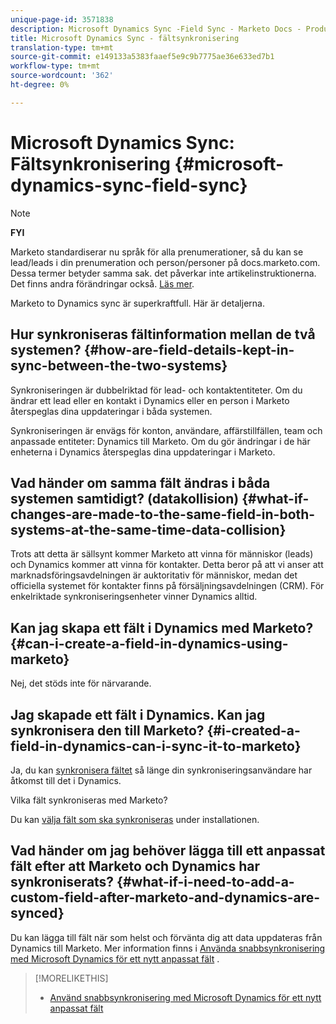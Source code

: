 ```yaml
---
unique-page-id: 3571838
description: Microsoft Dynamics Sync -Field Sync - Marketo Docs - Produktdokumentation
title: Microsoft Dynamics Sync - fältsynkronisering
translation-type: tm+mt
source-git-commit: e149133a5383faaef5e9c9b7775ae36e633ed7b1
workflow-type: tm+mt
source-wordcount: '362'
ht-degree: 0%

---
```



# Microsoft Dynamics Sync: Fältsynkronisering {#microsoft-dynamics-sync-field-sync}

>[!NOTE]
>
>**FYI**
>
>Marketo standardiserar nu språk för alla prenumerationer, så du kan se lead/leads i din prenumeration och person/personer på docs.marketo.com. Dessa termer betyder samma sak. det påverkar inte artikelinstruktionerna. Det finns andra förändringar också. [Läs mer](http://docs.marketo.com/display/DOCS/Updates+to+Marketo+Terminology).

Marketo to Dynamics sync är superkraftfull. Här är detaljerna.

## Hur synkroniseras fältinformation mellan de två systemen? {#how-are-field-details-kept-in-sync-between-the-two-systems}

Synkroniseringen är dubbelriktad för lead- och kontaktentiteter. Om du ändrar ett lead eller en kontakt i Dynamics eller en person i Marketo återspeglas dina uppdateringar i båda systemen.

Synkroniseringen är envägs för konton, användare, affärstillfällen, team och anpassade entiteter: Dynamics till Marketo. Om du gör ändringar i de här enheterna i Dynamics återspeglas dina uppdateringar i Marketo.

## Vad händer om samma fält ändras i båda systemen samtidigt? (datakollision) {#what-if-changes-are-made-to-the-same-field-in-both-systems-at-the-same-time-data-collision}

Trots att detta är sällsynt kommer Marketo att vinna för människor (leads) och Dynamics kommer att vinna för kontakter. Detta beror på att vi anser att marknadsföringsavdelningen är auktoritativ för människor, medan det officiella systemet för kontakter finns på försäljningsavdelningen (CRM). För enkelriktade synkroniseringsenheter vinner Dynamics alltid.

## Kan jag skapa ett fält i Dynamics med Marketo? {#can-i-create-a-field-in-dynamics-using-marketo}

Nej, det stöds inte för närvarande.

## Jag skapade ett fält i Dynamics. Kan jag synkronisera den till Marketo? {#i-created-a-field-in-dynamics-can-i-sync-it-to-marketo}

Ja, du kan [synkronisera fältet](https://docs.marketo.com/pages/viewpage.action?pageId=3571830#Step3of3:ConnectMicrosoftDynamicswithMarketo(Online)-SelectFieldstoSync) så länge din synkroniseringsanvändare har åtkomst till det i Dynamics.

Vilka fält synkroniseras med Marketo?

Du kan [välja fält som ska synkroniseras](https://docs.marketo.com/pages/viewpage.action?pageId=3571830#Step3of3:ConnectMicrosoftDynamicswithMarketo(Online)-SelectFieldstoSync) under installationen.

## Vad händer om jag behöver lägga till ett anpassat fält efter att Marketo och Dynamics har synkroniserats? {#what-if-i-need-to-add-a-custom-field-after-marketo-and-dynamics-are-synced}

Du kan lägga till fält när som helst och förvänta dig att data uppdateras från Dynamics till Marketo. Mer information finns i [Använda snabbsynkronisering med Microsoft Dynamics för ett nytt anpassat fält](microsoft-dynamics-sync-field-sync/use-quick-sync-with-microsoft-dynamics-for-a-new-custom-field.md) .

>[!MORELIKETHIS]
>
>* [Använd snabbsynkronisering med Microsoft Dynamics för ett nytt anpassat fält](microsoft-dynamics-sync-field-sync/use-quick-sync-with-microsoft-dynamics-for-a-new-custom-field.md)

>



